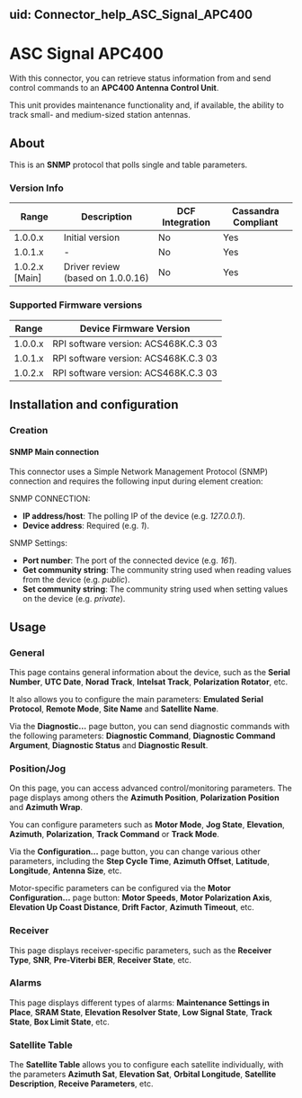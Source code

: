 uid: Connector_help_ASC_Signal_APC400
---

# ASC Signal APC400

With this connector, you can retrieve status information from and send control commands to an **APC400 Antenna Control Unit**.

This unit provides maintenance functionality and, if available, the ability to track small- and medium-sized station antennas.

## About

This is an **SNMP** protocol that polls single and table parameters.

### Version Info

| Range | Description | DCF Integration | Cassandra Compliant |
|------------------|-----------------|---------------------|-------------------------|
| 1.0.0.x          | Initial version | No                  | Yes                     |
| 1.0.1.x          | - | No                  | Yes                     |
| 1.0.2.x [Main]         | Driver review (based on 1.0.0.16) | No                  | Yes                     |

### Supported Firmware versions

| Range     | Device Firmware Version              |
|------------------|--------------------------------------|
| 1.0.0.x          | RPI software version: ACS468K.C.3 03 |
| 1.0.1.x          | RPI software version: ACS468K.C.3 03 |
| 1.0.2.x          | RPI software version: ACS468K.C.3 03 |

## Installation and configuration

### Creation

#### SNMP Main connection

This connector uses a Simple Network Management Protocol (SNMP) connection and requires the following input during element creation:

SNMP CONNECTION:

- **IP address/host**: The polling IP of the device (e.g. *127.0.0.1*).
- **Device address**: Required (e.g. *1*).

SNMP Settings:

- **Port number**: The port of the connected device (e.g. *161*).
- **Get community string**: The community string used when reading values from the device (e.g. *public*).
- **Set community string**: The community string used when setting values on the device (e.g. *private*).

## Usage

### General

This page contains general information about the device, such as the **Serial Number**, **UTC Date**, **Norad Track**, **Intelsat Track**, **Polarization Rotator**, etc.

It also allows you to configure the main parameters: **Emulated Serial Protocol**, **Remote Mode**, **Site Name** and **Satellite Name**.

Via the **Diagnostic...** page button, you can send diagnostic commands with the following parameters: **Diagnostic Command**, **Diagnostic Command Argument**, **Diagnostic Status** and **Diagnostic Result**.

### Position/Jog

On this page, you can access advanced control/monitoring parameters. The page displays among others the **Azimuth Position**, **Polarization Position** and **Azimuth Wrap**.

You can configure parameters such as **Motor Mode**, **Jog State**, **Elevation**, **Azimuth**, **Polarization**, **Track Command** or **Track Mode**.

Via the **Configuration...** page button, you can change various other parameters, including the **Step Cycle Time**, **Azimuth Offset**, **Latitude**, **Longitude**, **Antenna Size**, etc.

Motor-specific parameters can be configured via the **Motor Configuration...** page button: **Motor Speeds**, **Motor Polarization Axis**, **Elevation Up Coast Distance**, **Drift Factor**, **Azimuth Timeout**, etc.

### Receiver

This page displays receiver-specific parameters, such as the **Receiver Type**, **SNR**, **Pre-Viterbi BER**, **Receiver State**, etc.

### Alarms

This page displays different types of alarms: **Maintenance Settings in Place**, **SRAM State**, **Elevation Resolver State**, **Low Signal State**, **Track State**, **Box Limit State**, etc.

### Satellite Table

The **Satellite Table** allows you to configure each satellite individually, with the parameters **Azimuth Sat**, **Elevation Sat**, **Orbital Longitude**, **Satellite Description**, **Receive Parameters**, etc.
